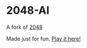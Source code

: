 # 2048-AI
A fork of [2048](http://gabrielecirulli.github.io/2048/)

Made just for fun. [Play it here!](https://glebsoftware.github.io/2048-AI/)

